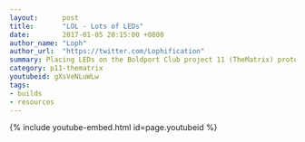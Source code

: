 ```yaml
---
layout:      post
title:       "LOL - Lots of LEDs"
date:        2017-01-05 20:15:00 +0800
author_name: "Loph"
author_url:  "https://twitter.com/Lophification"
summary: Placing LEDs on the Boldport Club project 11 (TheMatrix) prototype
category: p11-thematrix
youtubeid: gXsVeNLuWLw
tags:
- builds
- resources
---
```


{% include youtube-embed.html id=page.youtubeid %}
